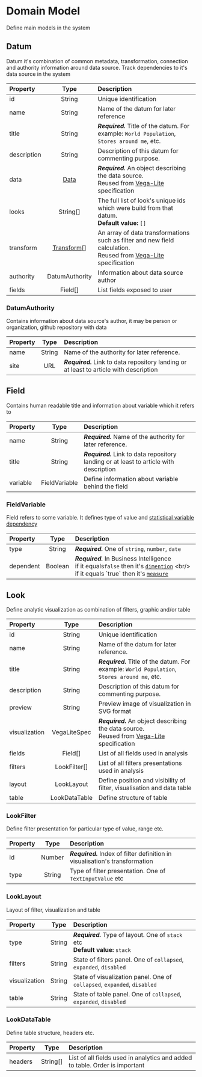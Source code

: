 # Domain Model

Define main models in the system

## Datum

Datum it's combination of common metadata, transformation, connection and authority information around data source. 
Track dependencies to it's data source in the system

| Property    | Type  | Description  |
| :---------- |:-------------:| :-----|
| id        | String  |  Unique identification|
| name        | String  |  Name of the datum for later reference|
| title       | String      | _**Required.**_ Title of the datum. For example: `World Population`, `Stores around me`, etc.|
| description | String      | Description of this datum for commenting purpose. |
| data | [Data](https://vega.github.io/vega-lite/docs/data.html)  | _**Required.**_ An object describing the data source. <br/> Reused from [Vega-Lite](https://vega.github.io/vega-lite/docs/spec.html) specification  |
| looks | String[] |  The full list of look's unique ids which were build from that datum.  <br/> **Default value:** `[]` |
| transform | [Transform](https://vega.github.io/vega-lite/docs/transform.html)[] | An array of data transformations such as filter and new field calculation. <br/> Reused from [Vega-Lite](https://vega.github.io/vega-lite/docs/spec.html) specification|
| authority | DatumAuthority | Information about data source author |
| fields | Field[] | List fields exposed to user|

### DatumAuthority

Contains information about data source's author, it may be person or organization, github repository with data

| Property    | Type  | Description  |
| :---------- |:-------------:| :-----|
| name        | String  |  Name of the authority for later reference. |
| site       | URL      | _**Required.**_ Link to data repository landing or at least to article with description|


## Field

Contains human readable title and information about variable which it refers to

| Property    | Type  | Description  |
| :---------- |:-------------:| :-----|
| name        | String  |  _**Required.**_ Name of the authority for later reference. |
| title       | String  | _**Required.**_ Link to data repository landing or at least to article with description|
| variable    | FieldVariable  |  Define information about variable behind the field|

### FieldVariable

Field refers to some variable. It defines type of value and [statistical variable dependency](https://en.wikipedia.org/wiki/Dependent_and_independent_variables)

| Property    | Type  | Description  |
| :---------- |:-------------:| :-----|
| type        | String  |  _**Required.**_ One of `string`, `number`, `date` |
| dependent   | Boolean  |  _**Required.**_  In Business Intelligence <br/> if it equals`false` then it's [`dimention`](https://en.wikipedia.org/wiki/Dimension_(data_warehouse)) <br/> if it equals `true` then it's [`measure`](https://en.wikipedia.org/wiki/Measure_(data_warehouse))

## Look

Define analytic visualization as combination of filters, graphic and/or table

| Property    | Type  | Description  |
| :---------- |:-------------:| :-----|
| id        | String  |  Unique identification|
| name        | String  |  Name of the datum for later reference.|
| title       | String      | _**Required.**_ Title of the datum. For example: `World Population`, `Stores around me`, etc.|
| description | String      | Description of this datum for commenting purpose. |
| preview | String     | Preview image of visualization in SVG format|
| visualization | VegaLiteSpec | _**Required.**_ An object describing the data source. <br/> Reused from [Vega-Lite](https://vega.github.io/vega-lite/docs/spec.html) specification  |
| fields | Field[] | List of all fields used in analysis|
| filters | LookFilter[] | List of all filters presentations used in analysis|
| layout | LookLayout | Define position and visibility of filter, visualisation and data table|
| table | LookDataTable | Define structure of table|

### LookFilter

Define filter presentation for particular type of value, range etc. 

| Property    | Type  | Description  |
| :---------- |:-------------:| :-----|
| id        | Number  | _**Required.**_ Index of filter definition in visualisation's transformation|
| type | String      | Type of filter presentation. One of `TextInputValue` etc|

### LookLayout

Layout of filter, visualization and table

| Property    | Type  | Description  |
| :---------- |:-------------:| :-----|
| type | String      | _**Required.**_  Type of layout. One of `stack` etc <br/> **Default value:** `stack`|
| filters | String  | State of filters panel. One of `collapsed`, `expanded`, `disabled` |
| visualization | String | State of visualization panel. One of `collapsed`, `expanded`, `disabled`|
| table | String | State of table panel. One of `collapsed`, `expanded`, `disabled` |

### LookDataTable

Define table structure, headers etc.

| Property    | Type  | Description  |
| :---------- |:-------------:| :-----|
| headers   | String[]  | List of all fields used in analytics and added to table. Order is important|

